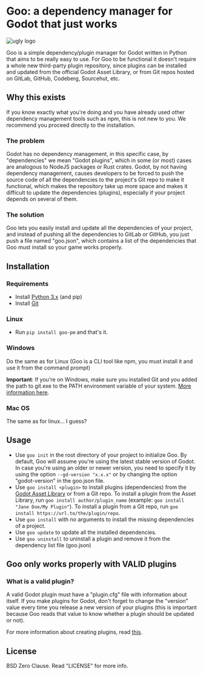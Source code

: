 # Goo: a dependency manager for Godot that just works

![ugly logo](goo.png)

Goo is a simple dependency/plugin manager for Godot written in Python that
aims to be really easy to use. For Goo to be functional it doesn't require
a whole new third-party plugin repository, since plugins can be installed
and updated from the official Godot Asset Library, or from Git repos hosted
on GitLab, GitHub, Codeberg, Sourcehut, etc.

## Why this exists
If you know exactly what you're doing and you have already used other
dependency management tools such as npm, this is not new to you. We recommend
you proceed directly to the installation.

### The problem
Godot has no dependency management, in this specific case, by "dependencies"
we mean "Godot plugins", which in some (or most) cases are analogous to NodeJS
packages or Rust crates. Godot, by not having dependency management, causes
developers to be forced to push the source code of all the dependencies
to the project's Git repo to make it functional, which makes the repository
take up more space and makes it difficult to update the dependencies (plugins),
especially if your project depends on several of them.

### The solution
Goo lets you easily install and update all the dependencies of your project,
and instead of pushing all the dependencies to GitLab or GitHub, you just
push a file named "goo.json", which contains a list of the dependencies that
Goo must install so your game works properly.

## Installation
### Requirements
* Install [Python 3.x](https://www.python.org/downloads/) (and pip)
* Install [Git](https://git-scm.com/)
### Linux
* Run `pip install goo-pm` and that's it.
### Windows
Do the same as for Linux (Goo is a CLI tool like npm, you must install it and
use it from the command prompt)

__Important__: If you're on Windows, make sure you installed Git and you added
the path to git.exe to the PATH environment variable of your system.
[More information here](https://www.answerlookup.com/how-add-git-windows-path-environment-variable).
### Mac OS
The same as for linux... I guess?

## Usage
* Use `goo init` in the root directory of your project to initialize Goo. By
default, Goo will assume you're using the latest stable version of Godot.
In case you're using an older or newer version, you need to specify it
by using the option `--gd-version "x.x.x"` or by changing the option
"godot-version" in the goo.json file.
* Use `goo install <plugin>` to install plugins (dependencies) from the
[Godot Asset Library](https://godotengine.org/asset-library/asset)
or from a Git repo. To install a plugin from the Asset Library, run
`goo install author/plugin_name` (example: `goo install "Jane Doe/My Plugin"`).
To install a plugin from a Git repo, run
`goo install https://url.to/the/plugin/repo`.
* Use `goo install` with no arguments to install the missing
dependencies of a project.
* Use `goo update` to update all the installed dependencies.
* Use `goo uninstall` to uninstall a plugin and remove it from
the dependency list file (goo.json)

## Goo only works properly with VALID plugins
### What is a valid plugin?
A valid Godot plugin must have a "plugin.cfg" file with information
about itself. If you make plugins for Godot, don't forget to
change the "version" value every time you release a new version
of your plugins (this is important because Goo reads that value to
know whether a plugin should be updated or not).

For more information about creating plugins, read
[this](https://docs.godotengine.org/en/stable/tutorials/plugins/editor/making_plugins.html).

## License
BSD Zero Clause. Read "LICENSE" for more info.
